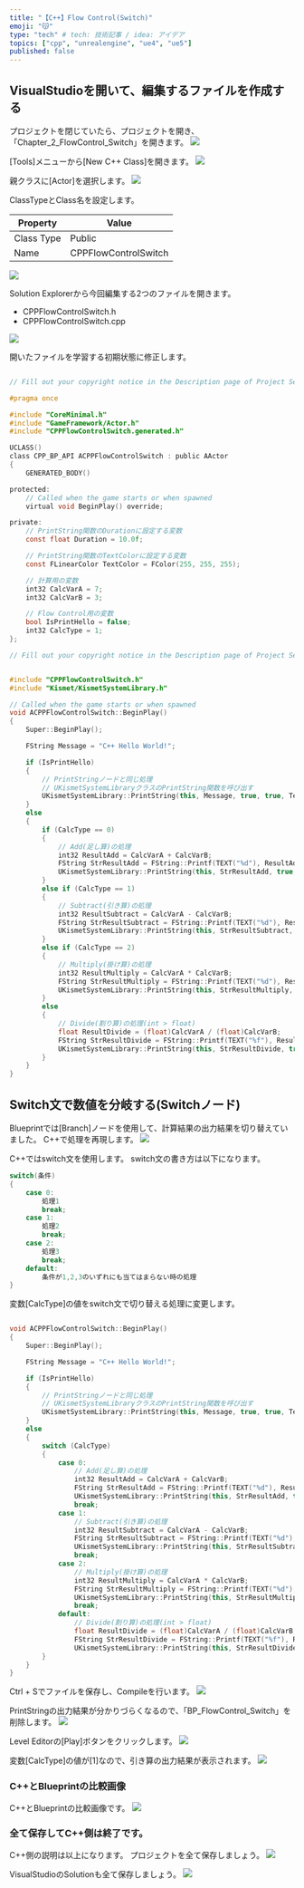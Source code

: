 ```yaml
---
title: "【C++】Flow Control(Switch)"
emoji: "😽"
type: "tech" # tech: 技術記事 / idea: アイデア
topics: ["cpp", "unrealengine", "ue4", "ue5"]
published: false
---
```


## VisualStudioを開いて、編集するファイルを作成する
プロジェクトを閉じていたら、プロジェクトを開き、
「Chapter_2_FlowControl_Switch」を開きます。
![](/images/books/ue5_starter_cpp_and_bp_001/chap_02_cpp-flow_control_switch/2022-01-23-18-40-44.png)

[Tools]メニューから[New C++ Class]を開きます。
![](/images/books/ue5_starter_cpp_and_bp_001/chap_02_cpp-flow_control_switch/2022-01-23-18-41-57.png)

親クラスに[Actor]を選択します。
![](/images/books/ue5_starter_cpp_and_bp_001/chap_02_cpp-flow_control_switch/2022-01-23-18-42-21.png)

ClassTypeとClass名を設定します。

| Property   | Value                |
| ---------- | -------------------- |
| Class Type | Public               |
| Name       | CPPFlowControlSwitch |

![](/images/books/ue5_starter_cpp_and_bp_001/chap_02_cpp-flow_control_switch/2022-01-23-18-44-39.png)


Solution Explorerから今回編集する2つのファイルを開きます。

- CPPFlowControlSwitch.h
- CPPFlowControlSwitch.cpp

![](/images/books/ue5_starter_cpp_and_bp_001/chap_02_cpp-flow_control_switch/2022-01-23-21-01-26.png)

開いたファイルを学習する初期状態に修正します。

```cpp:CPPFlowControlSwitch.h

// Fill out your copyright notice in the Description page of Project Settings.

#pragma once

#include "CoreMinimal.h"
#include "GameFramework/Actor.h"
#include "CPPFlowControlSwitch.generated.h"

UCLASS()
class CPP_BP_API ACPPFlowControlSwitch : public AActor
{
	GENERATED_BODY()

protected:
	// Called when the game starts or when spawned
	virtual void BeginPlay() override;

private:
	// PrintString関数のDurationに設定する変数
	const float Duration = 10.0f;

	// PrintString関数のTextColorに設定する変数
	const FLinearColor TextColor = FColor(255, 255, 255);

	// 計算用の変数
	int32 CalcVarA = 7;
	int32 CalcVarB = 3;

	// Flow Control用の変数
	bool IsPrintHello = false;
	int32 CalcType = 1;
};

```

```cpp:CPPFlowControlSwitch.cpp
// Fill out your copyright notice in the Description page of Project Settings.


#include "CPPFlowControlSwitch.h"
#include "Kismet/KismetSystemLibrary.h"

// Called when the game starts or when spawned
void ACPPFlowControlSwitch::BeginPlay()
{
	Super::BeginPlay();

	FString Message = "C++ Hello World!";

	if (IsPrintHello)
	{
		// PrintStringノードと同じ処理
		// UKismetSystemLibraryクラスのPrintString関数を呼び出す
		UKismetSystemLibrary::PrintString(this, Message, true, true, TextColor, Duration);
	}
	else
	{
		if (CalcType == 0)
		{
			// Add(足し算)の処理
			int32 ResultAdd = CalcVarA + CalcVarB;
			FString StrResultAdd = FString::Printf(TEXT("%d"), ResultAdd);
			UKismetSystemLibrary::PrintString(this, StrResultAdd, true, true, FColor::Red, Duration);
		}
		else if (CalcType == 1)
		{
			// Subtract(引き算)の処理
			int32 ResultSubtract = CalcVarA - CalcVarB;
			FString StrResultSubtract = FString::Printf(TEXT("%d"), ResultSubtract);
			UKismetSystemLibrary::PrintString(this, StrResultSubtract, true, true, FColor::Yellow, Duration);
		}
		else if (CalcType == 2)
		{
			// Multiply(掛け算)の処理
			int32 ResultMultiply = CalcVarA * CalcVarB;
			FString StrResultMultiply = FString::Printf(TEXT("%d"), ResultMultiply);
			UKismetSystemLibrary::PrintString(this, StrResultMultiply, true, true, FColor::Green, Duration);
		}
		else
		{
			// Divide(割り算)の処理(int > float)
			float ResultDivide = (float)CalcVarA / (float)CalcVarB;
			FString StrResultDivide = FString::Printf(TEXT("%f"), ResultDivide);
			UKismetSystemLibrary::PrintString(this, StrResultDivide, true, true, FColor::Blue, Duration);
		}
	}
}

```

## Switch文で数値を分岐する(Switchノード)

Blueprintでは[Branch]ノードを使用して、計算結果の出力結果を切り替えていました。
C++で処理を再現します。
![](/images/books/ue5_starter_cpp_and_bp_001/chap_02_cpp-flow_control_switch/2022-01-23-21-23-19.png)


C++ではswitch文を使用します。
switch文の書き方は以下になります。

```cpp
switch(条件)
{
    case 0:
        処理1
        break;
    case 1:
        処理2
        break;
    case 2:
        処理3
        break;
    default:
        条件が1,2,3のいずれにも当てはまらない時の処理
}
```

変数[CalcType]の値をswitch文で切り替える処理に変更します。

```cpp:CPPFlowControlSwitch.cpp BeginPlay()

void ACPPFlowControlSwitch::BeginPlay()
{
	Super::BeginPlay();

	FString Message = "C++ Hello World!";

	if (IsPrintHello)
	{
		// PrintStringノードと同じ処理
		// UKismetSystemLibraryクラスのPrintString関数を呼び出す
		UKismetSystemLibrary::PrintString(this, Message, true, true, TextColor, Duration);
	}
	else
	{
		switch (CalcType)
		{
			case 0:
				// Add(足し算)の処理
				int32 ResultAdd = CalcVarA + CalcVarB;
				FString StrResultAdd = FString::Printf(TEXT("%d"), ResultAdd);
				UKismetSystemLibrary::PrintString(this, StrResultAdd, true, true, FColor::Red, Duration);
				break;
			case 1:
				// Subtract(引き算)の処理
				int32 ResultSubtract = CalcVarA - CalcVarB;
				FString StrResultSubtract = FString::Printf(TEXT("%d"), ResultSubtract);
				UKismetSystemLibrary::PrintString(this, StrResultSubtract, true, true, FColor::Yellow, Duration);
				break;
			case 2:
				// Multiply(掛け算)の処理
				int32 ResultMultiply = CalcVarA * CalcVarB;
				FString StrResultMultiply = FString::Printf(TEXT("%d"), ResultMultiply);
				UKismetSystemLibrary::PrintString(this, StrResultMultiply, true, true, FColor::Green, Duration);
				break;
			default:
				// Divide(割り算)の処理(int > float)
				float ResultDivide = (float)CalcVarA / (float)CalcVarB;
				FString StrResultDivide = FString::Printf(TEXT("%f"), ResultDivide);
				UKismetSystemLibrary::PrintString(this, StrResultDivide, true, true, FColor::Blue, Duration);
		}
	}
}

```
Ctrl + Sでファイルを保存し、Compileを行います。
![](/images/books/ue5_starter_cpp_and_bp_001/chap_02_cpp-flow_control_switch/2022-01-23-21-32-29.png)

PrintStringの出力結果が分かりづらくなるので、「BP_FlowControl_Switch」を削除します。
![](/images/books/ue5_starter_cpp_and_bp_001/chap_02_cpp-flow_control_switch/2022-01-23-21-34-31.png)

Level Editorの[Play]ボタンをクリックします。
![](/images/books/ue5_starter_cpp_and_bp_001/chap_02_cpp-flow_control_switch/2022-01-23-21-32-39.png)

変数[CalcType]の値が[1]なので、引き算の出力結果が表示されます。
![](/images/books/ue5_starter_cpp_and_bp_001/chap_02_cpp-flow_control_switch/2022-01-23-21-35-57.png)


### C++とBlueprintの比較画像
C++とBlueprintの比較画像です。
![](/images/books/ue5_starter_cpp_and_bp_001/chap_02_cpp-flow_control_switch/2022-01-23-21-44-52.png)

### 全て保存してC++側は終了です。
C++側の説明は以上になります。
プロジェクトを全て保存しましょう。
![](/images/books/ue5_starter_cpp_and_bp_001/chap_02_cpp-flow_control_switch/2022-01-23-21-39-19.png)

VisualStudioのSolutionも全て保存しましょう。
![](/images/books/ue5_starter_cpp_and_bp_001/chap_02_cpp-flow_control_switch/2022-01-23-21-46-14.png)